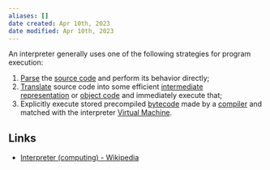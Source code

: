```yaml
---
aliases: []
date created: Apr 10th, 2023
date modified: Apr 10th, 2023
---
```

An interpreter generally uses one of the following strategies for program execution:
1. [Parse](https://en.wikipedia.org/wiki/Parse "Parse") the [source code](https://en.wikipedia.org/wiki/Source_code "Source code") and perform its behavior directly;
2. [Translate](https://en.wikipedia.org/wiki/Translator_(computing) "Translator (computing)") source code into some efficient [intermediate representation](https://en.wikipedia.org/wiki/Intermediate_representation "Intermediate representation") or [object code](https://en.wikipedia.org/wiki/Object_code "Object code") and immediately execute that;
3. Explicitly execute stored precompiled [bytecode](https://en.wikipedia.org/wiki/Bytecode "Bytecode") made by a [compiler](https://en.wikipedia.org/wiki/Compiler "Compiler") and matched with the interpreter [Virtual Machine](https://en.wikipedia.org/wiki/Virtual_Machine "Virtual Machine").

## Links
- [Interpreter (computing) - Wikipedia](https://en.wikipedia.org/wiki/Interpreter_(computing))